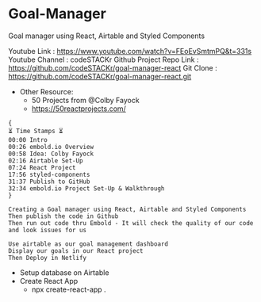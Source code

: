 # Goal-Manager

Goal manager using React, Airtable and Styled Components

Youtube Link : https://www.youtube.com/watch?v=FEoEvSmtmPQ&t=331s
Youtube Channel : codeSTACKr
Github Project Repo Link : https://github.com/codeSTACKr/goal-manager-react
Git Clone : https://github.com/codeSTACKr/goal-manager-react.git

- Other Resource:
  - 50 Projects from @Colby Fayock
  - https://50reactprojects.com/

```
{
⏳ Time Stamps ⏳
00:00 Intro
00:26 embold.io Overview
00:58 Idea: Colby Fayock
02:16 Airtable Set-Up
07:24 React Project
17:56 styled-components
31:37 Publish to GitHub
32:34 embold.io Project Set-Up & Walkthrough
}
```

```
Creating a Goal manager using React, Airtable and Styled Components
Then publish the code in Github
Then run out code thru Embold - It will check the quality of our code and look issues for us
```

```
Use airtable as our goal management dashboard
Display our goals in our React project
Then Deploy in Netlify
```

- Setup database on Airtable
- Create React App
  - npx create-react-app .
